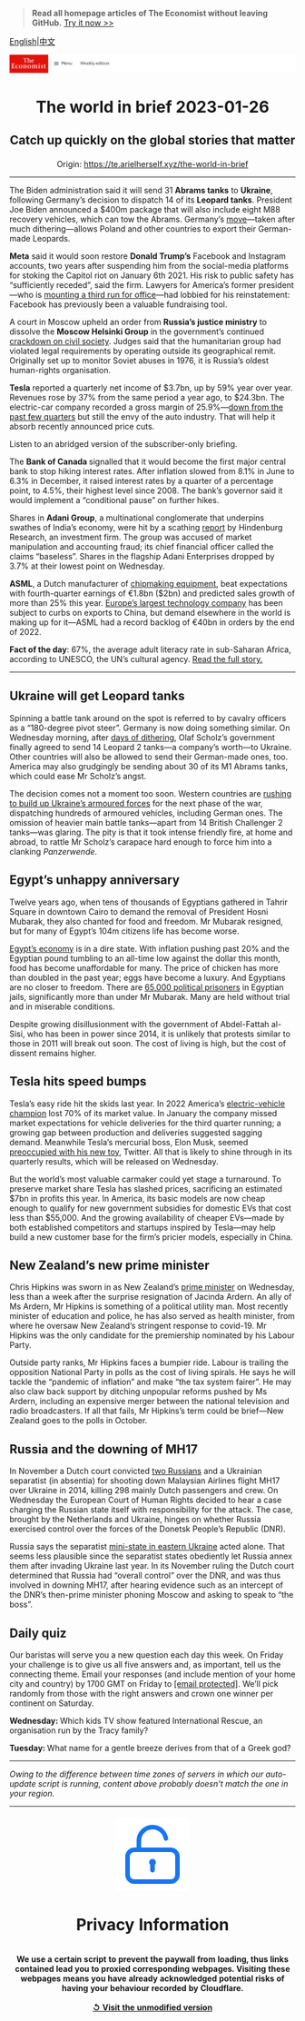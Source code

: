 > **Read all homepage articles of The Economist without leaving GitHub.** [Try it now >>](https://arielherself.github.io/te)

[English](https://github.com/arielherself/espresso/blob/main/README.md)|[中文](https://github-com.translate.goog/arielherself/espresso/blob/main/README.md?_x_tr_sl=en&_x_tr_tl=zh-CN&_x_tr_hl=zh-CN&_x_tr_pto=wapp)



![The Economist](menubar.png)

# <p align="center">The world in brief 2023-01-26</p>

## <p align="center">Catch up quickly on the global stories that matter</p>

<p align="center">Origin: <a href="https://te.arielherself.xyz/the-world-in-brief">https://te.arielherself.xyz/the-world-in-brief</a><hr>

The Biden administration said it will send 31 <strong>Abrams tanks</strong> to <strong>Ukraine</strong>, following Germany’s decision to dispatch 14 of its <strong>Leopard tanks</strong>. President Joe Biden announced a $400m package that will also include eight M88 recovery vehicles, which can tow the Abrams. Germany’s [move](https://te.arielherself.xyz/leaders/2023/01/25/nato-members-are-right-to-send-tanks-to-ukraine)—taken after much dithering—allows Poland and other countries to export their German-made Leopards.

<strong>Meta</strong> said it would soon restore <strong>Donald Trump’s</strong> Facebook and Instagram accounts, two years after suspending him from the social-media platforms for stoking the Capitol riot on January 6th 2021. His risk to public safety has “sufficiently receded”, said the firm. Lawyers for America’s former president—who is [mounting a third run for office](https://te.arielherself.xyz/united-states/2022/11/16/of-course-donald-trump-is-running-again)—had lobbied for his reinstatement: Facebook has previously been a valuable fundraising tool.

A court in Moscow upheld an order from <strong>Russia’s justice ministry</strong> to dissolve the <strong>Moscow Helsinki Group</strong> in the government’s continued [crackdown on civil society](https://te.arielherself.xyz/europe/2022/01/01/memorial-a-seminal-human-rights-group-in-russia). Judges said that the humanitarian group had violated legal requirements by operating outside its geographical remit. Originally set up to monitor Soviet abuses in 1976, it is Russia’s oldest human-rights organisation.

<strong>Tesla</strong> reported a quarterly net income of $3.7bn, up by 59% year over year. Revenues rose by 37% from the same period a year ago, to $24.3bn. The electric-car company recorded a gross margin of 25.9%—[down from the past few quarters](https://te.arielherself.xyz/business/2023/01/04/investors-conclude-that-tesla-is-a-carmaker-not-a-tech-firm) but still the envy of the auto industry. That will help it absorb recently announced price cuts.

Listen to an abridged version of the subscriber-only briefing.

The <strong>Bank of Canada </strong>signalled that it would become the first major central bank to stop hiking interest rates. After inflation slowed from 8.1% in June to 6.3% in December, it raised interest rates by a quarter of a percentage point, to 4.5%, their highest level since 2008. The bank’s governor said it would implement a “conditional pause” on further hikes.

Shares in <strong>Adani Group</strong>, a multinational conglomerate that underpins swathes of India’s economy, were hit by a scathing [report](https://te.arielherself.xyz/business/2021/06/19/a-strange-news-report-briefly-rattles-the-adani-group) by Hindenburg Research, an investment firm. The group was accused of market manipulation and accounting fraud; its chief financial officer called the claims “baseless”. Shares in the flagship Adani Enterprises dropped by 3.7% at their lowest point on Wednesday.

<strong>ASML</strong>, a Dutch manufacturer of [chipmaking equipment](https://te.arielherself.xyz/business/2020/02/29/how-asml-became-chipmakings-biggest-monopoly), beat expectations with fourth-quarter earnings of €1.8bn ($2bn) and predicted sales growth of more than 25% this year. [Europe’s largest technology company](https://te.arielherself.xyz/business/in-the-global-chips-arms-race-europe-makes-its-move/21807603) has been subject to curbs on exports to China, but demand elsewhere in the world is making up for it—ASML had a record backlog of €40bn in orders by the end of 2022.

<strong>Fact of the day</strong>: 67%, the average adult literacy rate in sub-Saharan Africa, according to UNESCO, the UN’s cultural agency. [Read the full story.](https://te.arielherself.xyz/middle-east-and-africa/2023/01/19/why-zimbabwes-schools-have-taken-to-selling-chickens)

----------

## Ukraine will get Leopard tanks

Spinning a battle tank around on the spot is referred to by cavalry officers as a “180-degree pivot steer”. Germany is now doing something similar. On Wednesday morning, after [days of dithering](https://te.arielherself.xyz/europe/2023/01/20/a-meeting-in-germany-approves-more-arms-for-ukraine-but-no-leopard-tanks), Olaf Scholz’s government finally agreed to send 14 Leopard 2 tanks—a company’s worth—to Ukraine. Other countries will also be allowed to send their German-made ones, too. America may also grudgingly be sending about 30 of its M1 Abrams tanks, which could ease Mr Scholz’s angst.

The decision comes not a moment too soon. Western countries are [rushing to build up Ukraine’s armoured forces](https://te.arielherself.xyz/europe/2023/01/22/what-western-armour-gives-ukraine-in-the-next-round-of-the-war) for the next phase of the war, dispatching hundreds of armoured vehicles, including German ones. The omission of heavier main battle tanks—apart from 14 British Challenger 2 tanks—was glaring. The pity is that it took intense friendly fire, at home and abroad, to rattle Mr Scholz’s carapace hard enough to force him into a clanking <em>Panzerwende</em>.

## Egypt’s unhappy anniversary

Twelve years ago, when tens of thousands of Egyptians gathered in Tahrir Square in downtown Cairo to demand the removal of President Hosni Mubarak, they also chanted for food and freedom. Mr Mubarak resigned, but for many of Egypt’s 104m citizens life has become worse.

[Egypt’s economy](https://te.arielherself.xyz/middle-east-and-africa/2022/04/21/why-egypt-isnt-open-for-business) is in a dire state. With inflation pushing past 20% and the Egyptian pound tumbling to an all-time low against the dollar this month, food has become unaffordable for many. The price of chicken has more than doubled in the past year; eggs have become a luxury. And Egyptians are no closer to freedom. There are [65,000 political prisoners](https://te.arielherself.xyz/middle-east-and-africa/2022/07/18/egypt-locks-up-terrorists-but-wont-say-which-terror-group-they-belong-to) in Egyptian jails, significantly more than under Mr Mubarak. Many are held without trial and in miserable conditions.

Despite growing disillusionment with the government of Abdel-Fattah al-Sisi, who has been in power since 2014, it is unlikely that protests similar to those in 2011 will break out soon. The cost of living is high, but the cost of dissent remains higher.

## Tesla hits speed bumps

Tesla’s easy ride hit the skids last year. In 2022 America’s [electric-vehicle champion](https://te.arielherself.xyz/business/2023/01/04/investors-conclude-that-tesla-is-a-carmaker-not-a-tech-firm) lost 70% of its market value. In January the company missed market expectations for vehicle deliveries for the third quarter running; a growing gap between production and deliveries suggested sagging demand. Meanwhile Tesla’s mercurial boss, Elon Musk, seemed [preoccupied with his new toy](https://te.arielherself.xyz/united-states/2022/12/01/elon-musk-is-showing-what-a-waste-of-time-twitter-can-be), Twitter. All that is likely to shine through in its quarterly results, which will be released on Wednesday. 

But the world’s most valuable carmaker could yet stage a turnaround. To preserve market share Tesla has slashed prices, sacrificing an estimated $7bn in profits this year. In America, its basic models are now cheap enough to qualify for new government subsidies for domestic EVs that cost less than $55,000. And the growing availability of cheaper EVs—made by both established competitors and startups inspired by Tesla—may help build a new customer base for the firm’s pricier models, especially in China.

## New Zealand’s new prime minister

Chris Hipkins was sworn in as New Zealand’s [prime minister](https://te.arielherself.xyz/asia/2023/01/23/jacinda-arderns-successor-is-unveiled) on Wednesday, less than a week after the surprise resignation of Jacinda Ardern. An ally of Ms Ardern, Mr Hipkins is something of a political utility man. Most recently minister of education and police, he has also served as health minister, from where he oversaw New Zealand’s stringent response to covid-19. Mr Hipkins was the only candidate for the premiership nominated by his Labour Party.

Outside party ranks, Mr Hipkins faces a bumpier ride. Labour is trailing the opposition National Party in polls as the cost of living spirals. He says he will tackle the “pandemic of inflation” and make “the tax system fairer”. He may also claw back support by ditching unpopular reforms pushed by Ms Ardern, including an expensive merger between the national television and radio broadcasters. If all that fails, Mr Hipkins’s term could be brief—New Zealand goes to the polls in October.

## Russia and the downing of MH17

In November a Dutch court convicted [two Russians](https://te.arielherself.xyz/europe/2020/03/08/the-dutch-put-four-men-on-trial-for-shooting-down-flight-mh17) and a Ukrainian separatist (in absentia) for shooting down Malaysian Airlines flight MH17 over Ukraine in 2014, killing 298 mainly Dutch passengers and crew. On Wednesday the European Court of Human Rights decided to hear a case charging the Russian state itself with responsibility for the attack. The case, brought by the Netherlands and Ukraine, hinges on whether Russia exercised control over the forces of the Donetsk People’s Republic (DNR).

Russia says the separatist [mini-state in eastern Ukraine](https://te.arielherself.xyz/the-economist-explains/2022/02/15/why-donetsk-and-luhansk-are-at-the-heart-of-the-ukraine-crisis) acted alone. That seems less plausible since the separatist states obediently let Russia annex them after invading Ukraine last year. In its November ruling the Dutch court determined that Russia had “overall control” over the DNR, and was thus involved in downing MH17, after hearing evidence such as an intercept of the DNR’s then-prime minister phoning Moscow and asking to speak to “the boss”.

## Daily quiz

Our baristas will serve you a new question each day this week. On Friday your challenge is to give us all five answers and, as important, tell us the connecting theme. Email your responses (and include mention of your home city and country) by 1700 GMT on Friday to [<span class="__cf_email__" data-cfemail="efbe9a8695aa9c9f9d8a9c9c80af8a8c80818082869c9bc18c8082">[email&#160;protected]</span>](https://mail.google.com/mail/?view=cm&amp;fs=1&amp;tf=1&amp;to=QuizEspresso@te.arielherself.xyz). We’ll pick randomly from those with the right answers and crown one winner per continent on Saturday.

<strong>Wednesday: </strong>Which kids TV show featured International Rescue, an organisation run by the Tracy family?

<strong>Tuesday: </strong>What name for a gentle breeze derives from that of a Greek god?

----------

*Owing to the difference between time zones of servers in which our auto-update script is running, content above probably doesn't match the one in your region.*

|<br><div align="center"><img src="unlock.png" /><h1>Privacy Information</h1></div></br>We use a certain script to prevent the paywall from loading, thus links contained lead you to proxied corresponding webpages. Visiting these webpages means you have already acknowledged potential risks of having your behaviour recorded by Cloudflare.<br><br>[&#x21BA; Visit the unmodified version](README.raw.md)<br><br>|
|-----|
